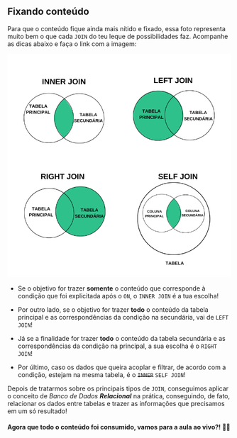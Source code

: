 ## Fixando conteúdo

Para que o conteúdo fique ainda mais nítido e fixado, essa foto representa muito bem o que cada ``JOIN`` do teu leque de possibilidades faz. Acompanhe as dicas abaixo e faça o link com a imagem:  

![Tipo Table](../images/JOINS.png)

- Se o objetivo for trazer **somente** o conteúdo que corresponde à condição que foi explicitada após o ``ON``, o ``INNER JOIN`` é a tua escolha!  

- Por outro lado, se o objetivo for trazer **todo** o conteúdo da tabela principal e as correspondências da condição na secundária, vai de ``LEFT JOIN``!  

- Já se a finalidade for trazer **todo** o conteúdo da tabela secundária e as correspondências da condição na principal, a sua escolha é o  ``RIGHT JOIN``!  

- Por último, caso os dados que queira acoplar e filtrar, de acordo com a condição, estejam na mesma tabela, é o ~~``INNER``~~ ``SELF JOIN``!  

Depois de tratarmos sobre os principais tipos de ``JOIN``, conseguimos aplicar o conceito de *Banco de Dados **Relacional*** na prática, conseguindo, de fato, relacionar os dados entre tabelas e trazer as informações que precisamos em um só resultado!  

#### Agora que todo o conteúdo foi consumido, vamos para a aula ao vivo?! 🔴🎥